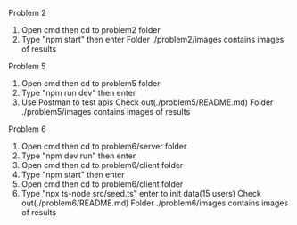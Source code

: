 Problem 2
1. Open cmd then cd to problem2 folder
2. Type "npm start" then enter
Folder ./problem2/images contains images of results

Problem 5
1. Open cmd then cd to problem5 folder
2. Type "npm run dev" then enter
3. Use Postman to test apis
Check out(./problem5/README.md)
Folder ./problem5/images contains images of results

Problem 6
1. Open cmd then cd to problem6/server folder
2. Type "npm dev run" then enter
3. Open cmd then cd to problem6/client folder
4. Type "npm start" then enter
5. Open cmd then cd to problem6/client folder
6. Type "npx ts-node src/seed.ts" enter to init data(15 users) 
Check out(./problem6/README.md)
Folder ./problem6/images contains images of results
